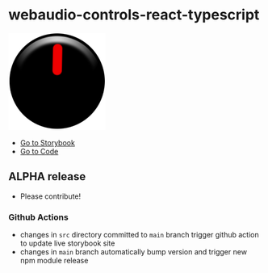 # webaudio-controls-react-typescript

![webaudio-logo](./src/stories/assets/webaudio-logo-192x192.png)

- [Go to Storybook](https://blechdom.github.io/webaudio-controls-react-typescript)
- [Go to Code](https://github.com/blechdom/webaudio-controls-react-typescript)

## ALPHA release
* Please contribute!

### Github Actions

- changes in `src` directory committed to `main` branch trigger github action to update live storybook site
- changes in `main` branch automatically bump version and trigger new npm module release
